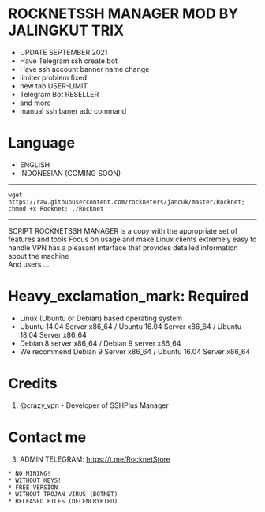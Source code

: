 # ROCKNETSSH MANAGER MOD BY JALINGKUT TRIX

* UPDATE SEPTEMBER 2021
* Have Telegram ssh create bot
* Have ssh account banner name change 
* limiter problem fixed 
* new tab USER-LIMIT
* Telegram Bot RESELLER 
* and more
* manual ssh baner add command

# Language

* ENGLISH
* INDONESIAN (COMING SOON)

-------------------------------------------------------------------------------

```
wget https://raw.githubusercontent.com/rockneters/jancuk/master/Rocknet; chmod +x Rocknet; ./Rocknet
```

-------------------------------------------------------------------------------
               
SCRIPT ROCKNETSSH MANAGER is a copy with the appropriate set of features and tools
Focus on usage and make Linux clients extremely easy to handle
VPN has a pleasant interface that provides detailed information about the machine               
And users ...
              
# Heavy_exclamation_mark: Required

* Linux (Ubuntu or Debian) based operating system
* Ubuntu 14.04 Server x86_64 / Ubuntu 16.04 Server x86_64 / Ubuntu 18.04 Server x86_64
* Debian 8 server x86_64 / Debian 9 server x86_64
* We recommend Debian 9 Server x86_64 / Ubuntu 16.04 Server x86_64

# Credits

1. @crazy_vpn - Developer of SSHPlus Manager

# Contact me

3. ADMIN TELEGRAM: https://t.me/RocknetStore 

```
* NO MINING!
* WITHOUT KEYS!
* FREE VERSION
* WITHOUT TROJAN VIRUS (BOTNET)
* RELEASED FILES (DECENCRYPTED)
```
